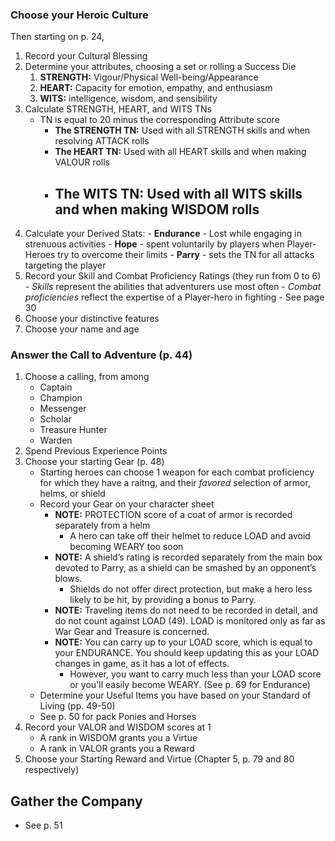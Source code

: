 ### Choose your Heroic Culture
Then starting on p. 24,
1. Record your Cultural Blessing
2. Determine your attributes, choosing a set or rolling a Success Die
	1. **STRENGTH:** Vigour/Physical Well-being/Appearance
	2. **HEART:** Capacity for emotion, empathy, and enthusiasm
	3. **WITS:** intelligence, wisdom, and sensibility
3. Calculate STRENGTH, HEART, and WITS TNs
	- TN is equal to 20 minus the corresponding Attribute score
		- **The STRENGTH TN:** Used with all STRENGTH skills and when resolving ATTACK rolls
		- **The HEART TN:** Used with all HEART skills and when making VALOUR rolls
		- **The WITS TN:** Used with all WITS skills and when making WISDOM rolls
			- 
4. Calculate your Derived Stats:
		- **Endurance**
			- Lost while engaging in strenuous activities
		- **Hope**
			- spent voluntarily by players when Player-Heroes try to overcome their limits
		- **Parry**
			- sets the TN for all attacks targeting the player
5. Record your Skill and Combat Proficiency Ratings (they run from 0 to 6)
		- *Skills* represent the abilities that adventurers use most often
		- *Combat proficiencies* reflect the expertise of a Player-hero in fighting
			- See page 30
6. Choose your distinctive features
7. Choose your name and age

### Answer the Call to Adventure (p. 44)
1. Choose a calling, from among 
	- Captain
	- Champion
	- Messenger
	- Scholar
	- Treasure Hunter
	- Warden
2. Spend Previous Experience Points
3. Choose your starting Gear (p. 48)
	-  Starting heroes can choose 1 weapon for each combat proficiency for which they have a raitng, and their *favored* selection of armor, helms, or shield
	- Record your Gear on your character sheet
		- **NOTE:** PROTECTION score of a coat of armor is recorded separately from a helm
			- A hero can take off their helmet to reduce LOAD and avoid becoming WEARY too soon
		-  **NOTE:** A shield’s rating is recorded separately from the main box devoted to Parry, as a shield can be smashed by an opponent’s blows.
			- Shields do not offer direct protection, but make a hero less likely to be hit, by providing a bonus to Parry.
		- **NOTE:** Traveling items do not need to be recorded in detail, and do not count against LOAD (49). LOAD is monitored only as far as War Gear and Treasure is concerned.
		- **NOTE:** You can carry up to your LOAD score, which is equal to your ENDURANCE. You should keep updating this as your LOAD changes in game, as it has a lot of effects.
			- However, you want to carry much less than your LOAD score or you'll easily become WEARY. (See p. 69 for Endurance)
	- Determine your Useful Items you have based on your Standard of Living (pp. 49-50)
	- See p. 50 for pack Ponies and Horses
4. Record your VALOR and WISDOM scores at 1
	- A rank in WISDOM grants you a Virtue
	- A rank in VALOR grants you a Reward
5. Choose your Starting Reward and Virtue (Chapter 5, p. 79 and 80 respectively)

## Gather the Company
- See p. 51